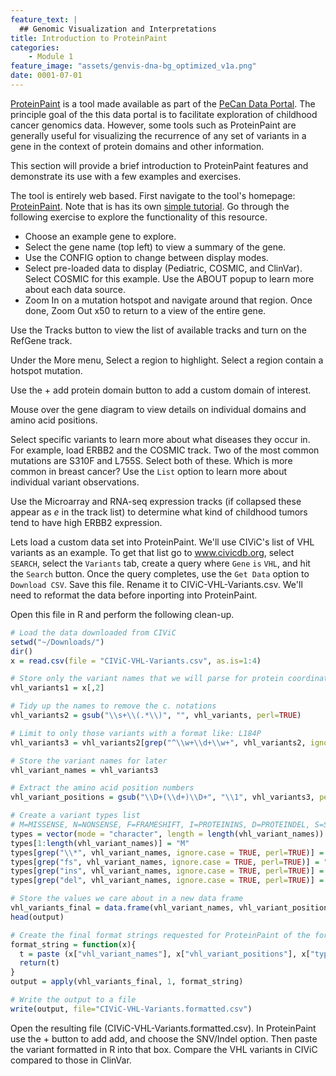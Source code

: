 ```yaml
---
feature_text: |
  ## Genomic Visualization and Interpretations
title: Introduction to ProteinPaint
categories:
    - Module 1
feature_image: "assets/genvis-dna-bg_optimized_v1a.png"
date: 0001-07-01
---
```


[ProteinPaint](https://pecan.stjude.org/proteinpaint) is a tool made available as part of the [PeCan Data Portal](https://pecan.stjude.org/home). The principle goal of the this data portal is to facilitate exploration of childhood cancer genomics data. However, some tools such as ProteinPaint are generally useful for visualizing the recurrence of any set of variants in a gene in the context of protein domains and other information.

This section will provide a brief introduction to ProteinPaint features and demonstrate its use with a few examples and exercises.

The tool is entirely web based. First navigate to the tool's homepage: [ProteinPaint](https://pecan.stjude.org/proteinpaint). Note that is has its own [simple tutorial](https://docs.google.com/document/d/1JWKq3ScW62GISFGuJvAajXchcRenZ3HAvpaxILeGaw0/edit). Go through the following exercise to explore the functionality of this resource.

* Choose an example gene to explore.
* Select the gene name (top left) to view a summary of the gene.
* Use the CONFIG option to change between display modes.
* Select pre-loaded data to display (Pediatric, COSMIC, and ClinVar). Select COSMIC for this example. Use the ABOUT popup to learn more about each data source. 
* Zoom In on a mutation hotspot and navigate around that region. Once done, Zoom Out x50 to return to a view of the entire gene.

Use the Tracks button to view the list of available tracks and turn on the RefGene track. 

Under the More menu, Select a region to highlight. Select a region contain a hotspot mutation. 

Use the + add protein domain button to add a custom domain of interest.

Mouse over the gene diagram to view details on individual domains and amino acid positions.

Select specific variants to learn more about what diseases they occur in. For example, load ERBB2 and the COSMIC track. Two of the most common mutations are S310F and L755S. Select both of these. Which is more common in breast cancer? Use the `List` option to learn more about individual variant observations.

Use the Microarray and RNA-seq expression tracks (if collapsed these appear as <em>e</em> in the track list) to determine what kind of childhood tumors tend to have high ERBB2 expression.

Lets load a custom data set into ProteinPaint. We'll use CIViC's list of VHL variants as an example. To get that list go to www.civicdb.org, select `SEARCH`, select the `Variants` tab, create a query where `Gene` `is` `VHL`, and hit the `Search` button. Once the query completes, use the `Get Data` option to `Download CSV`. Save this file. Rename it to CIViC-VHL-Variants.csv. We'll need to reformat the data before inporting into ProteinPaint.

Open this file in R and perform the following clean-up.

```R
# Load the data downloaded from CIViC
setwd("~/Downloads/")
dir()
x = read.csv(file = "CIViC-VHL-Variants.csv", as.is=1:4)

# Store only the variant names that we will parse for protein coordinates
vhl_variants1 = x[,2] 

# Tidy up the names to remove the c. notations
vhl_variants2 = gsub("\\s+\\(.*\\)", "", vhl_variants, perl=TRUE)

# Limit to only those variants with a format like: L184P
vhl_variants3 = vhl_variants2[grep("^\\w+\\d+\\w+", vhl_variants2, ignore.case = TRUE, perl=TRUE)]

# Store the variant names for later
vhl_variant_names = vhl_variants3

# Extract the amino acid position numbers
vhl_variant_positions = gsub("\\D+(\\d+)\\D+", "\\1", vhl_variants3, perl=TRUE)

# Create a variant types list
# M=MISSENSE, N=NONSENSE, F=FRAMESHIFT, I=PROTEININS, D=PROTEINDEL, S=SILENT
types = vector(mode = "character", length = length(vhl_variant_names))
types[1:length(vhl_variant_names)] = "M"
types[grep("\\*", vhl_variant_names, ignore.case = TRUE, perl=TRUE)] = "N"
types[grep("fs", vhl_variant_names, ignore.case = TRUE, perl=TRUE)] = "F"
types[grep("ins", vhl_variant_names, ignore.case = TRUE, perl=TRUE)] = "I"
types[grep("del", vhl_variant_names, ignore.case = TRUE, perl=TRUE)] = "D"

# Store the values we care about in a new data frame
vhl_variants_final = data.frame(vhl_variant_names, vhl_variant_positions, types)
head(output)

# Create the final format strings requested for ProteinPaint of the form: R200W;200;M
format_string = function(x){
  t = paste (x["vhl_variant_names"], x["vhl_variant_positions"], x["types"], sep = ";")  
  return(t)
}
output = apply(vhl_variants_final, 1, format_string)

# Write the output to a file
write(output, file="CIViC-VHL-Variants.formatted.csv")
```

Open the resulting file (CIViC-VHL-Variants.formatted.csv). In ProteinPaint use the + button to add add, and choose the SNV/Indel option. Then paste the variant formatted in R into that box. Compare the VHL variants in CIViC compared to those in ClinVar.


